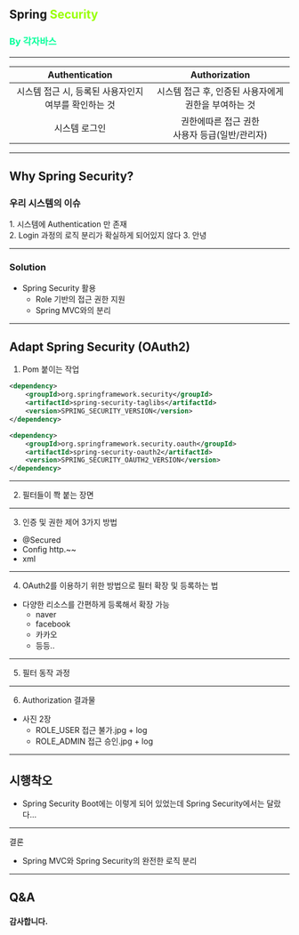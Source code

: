 ## Spring <span style="color:#99FF00">Security</span><br>
### **<span style="color:#00ff99">By 각자바스</span>**
---
|**Authentication**|**Authorization**|
|:-:|:-:|
|시스템 접근 시, 등록된 사용자인지 여부를 확인하는 것| 시스템 접근 후, 인증된 사용자에게 권한을 부여하는 것|
|시스템 로그인|권한에따른 접근 권한<br> 사용자 등급(일반/관리자)|

---
## **Why Spring Security?**
### 우리 시스템의 이슈
<span style="align-left">1. 시스템에 Authentication 만 존재</span> <br>
<span style="align-left">2. Login 과정의 로직 분리가 확실하게 되어있지 않다</span>
3. 안녕

---
### Solution
- Spring Security 활용
    - Role 기반의 접근 권한 지원
    - Spring MVC와의 분리

---
## **Adapt Spring Security (OAuth2)**

1. Pom 붙이는 작업
```xml
<dependency>
    <groupId>org.springframework.security</groupId>
    <artifactId>spring-security-taglibs</artifactId>
    <version>SPRING_SECURITY_VERSION</version>
</dependency>

<dependency>
    <groupId>org.springframework.security.oauth</groupId>
    <artifactId>spring-security-oauth2</artifactId>
    <version>SPRING_SECURITY_OAUTH2_VERSION</version>
</dependency>
```
---
2. 필터들이 쫙 붙는 장면

---
3. 인증 및 권한 제어 3가지 방법
- @Secured
- Config http.~~
- xml

---
4. OAuth2를 이용하기 위한 방법으로 필터 확장 및 등록하는 법
- 다양한 리소스를 간편하게 등록해서 확장 가능
    - naver
    - facebook
    - 카카오
    - 등등..

---
5. 필터 동작 과정
---
6. Authorization 결과물
- 사진 2장
    - ROLE_USER 접근 불가.jpg + log
    - ROLE_ADMIN 접근 승인.jpg + log
---
## 시행착오

- Spring Security Boot에는 이렇게 되어 있었는데 Spring Security에서는 달랐다...

---
결론

- Spring MVC와 Spring Security의 완전한 로직 분리


---
## Q&A
#### 감사합니다.
